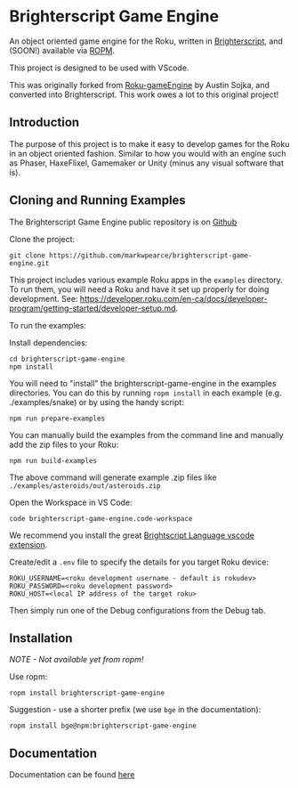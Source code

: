 # Brighterscript Game Engine

An object oriented game engine for the Roku, written in [Brighterscript](https://github.com/rokucommunity/brighterscript), and (SOON!) available via [ROPM](https://github.com/rokucommunity/ropm).

This project is designed to be used with VScode.

This was originally forked from [Roku-gameEngine](https://github.com/Romans-I-XVI/Roku-gameEngine) by Austin Sojka, and converted into Brighterscript. This work owes a lot to this original project!

## Introduction

The purpose of this project is to make it easy to develop games for the Roku in an object oriented fashion. Similar to how you would with an engine such as Phaser, HaxeFlixel, Gamemaker or Unity (minus any visual software that is).

## Cloning and Running Examples

The Brighterscript Game Engine public repository is on [Github](https://github.com/markwpearce/brighterscript-game-engine/)

Clone the project:

```
git clone https://github.com/markwpearce/brighterscript-game-engine.git
```

This project includes various example Roku apps in the `examples` directory. To run them, you will need a Roku and have it set up properly for doing development. See: https://developer.roku.com/en-ca/docs/developer-program/getting-started/developer-setup.md.

To run the examples:

Install dependencies:

```
cd brighterscript-game-engine
npm install
```

You will need to "install" the brighterscript-game-engine in the examples directories. You can do this by running `ropm install` in each example (e.g. ./examples/snake) or by using the handy script:

```
npm run prepare-examples
```

You can manually build the examples from the command line and manually add the zip files to your Roku:

```
npm run build-examples
```

The above command will generate example .zip files like `./examples/asteroids/out/asteroids.zip`

Open the Workspace in VS Code:

```
code brighterscript-game-engine.code-workspace
```

We recommend you install the great [Brightscript Language vscode extension](https://marketplace.visualstudio.com/items?itemName=RokuCommunity.brightscript).

Create/edit a `.env` file to specify the details for you target Roku device:

```env
ROKU_USERNAME=<roku development username - default is rokudev>
ROKU_PASSWORD=<roku development password>
ROKU_HOST=<local IP address of the target roku>
```

Then simply run one of the Debug configurations from the Debug tab.

## Installation

_NOTE - Not available yet from ropm!_

Use ropm:

```
ropm install brighterscript-game-engine
```

Suggestion - use a shorter prefix (we use `bge` in the documentation):

```
ropm install bge@npm:brighterscript-game-engine
```

## Documentation

Documentation can be found [here](https://markwpearce.github.io/brighterscript-game-engine)

